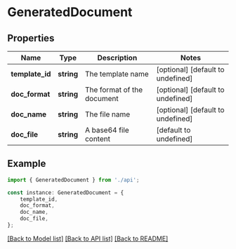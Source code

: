 # GeneratedDocument


## Properties

Name | Type | Description | Notes
------------ | ------------- | ------------- | -------------
**template_id** | **string** | The template name | [optional] [default to undefined]
**doc_format** | **string** | The format of the document | [optional] [default to undefined]
**doc_name** | **string** | The file name | [optional] [default to undefined]
**doc_file** | **string** | A base64 file content | [default to undefined]

## Example

```typescript
import { GeneratedDocument } from './api';

const instance: GeneratedDocument = {
    template_id,
    doc_format,
    doc_name,
    doc_file,
};
```

[[Back to Model list]](../README.md#documentation-for-models) [[Back to API list]](../README.md#documentation-for-api-endpoints) [[Back to README]](../README.md)
